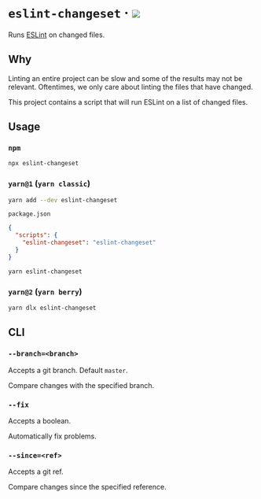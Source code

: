 # `eslint-changeset` &middot; ![](https://github.com/jdanil/eslint-changeset/workflows/ci/badge.svg)

Runs [ESLint](https://eslint.org/) on changed files.

## Why

Linting an entire project can be slow and some of the results may not be relevant.
Oftentimes, we only care about linting the files that have changed.

This project contains a script that will run ESLint on a list of changed files.

## Usage

### `npm`

```bash
npx eslint-changeset
```

### `yarn@1` (`yarn classic`)

```bash
yarn add --dev eslint-changeset
```

`package.json`

```json
{
  "scripts": {
    "eslint-changeset": "eslint-changeset"
  }
}
```

```bash
yarn eslint-changeset
```

### `yarn@2` (`yarn berry`)

```bash
yarn dlx eslint-changeset
```

## CLI

### `--branch=<branch>`

Accepts a git branch. Default `master`.

Compare changes with the specified branch.

### `--fix`

Accepts a boolean.

Automatically fix problems.

### `--since=<ref>`

Accepts a git ref.

Compare changes since the specified reference.
